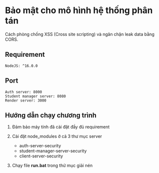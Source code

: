 # Bảo mật cho mô hình hệ thống phân tán

Cách phòng chống XSS (Cross site scripting) và ngăn chặn leak data bằng CORS.

## Requirement

    NodeJS: ^16.0.0

## Port

    Auth server: 8000
    Student manager server: 8080
    Render server: 3000

## Hướng dẫn chạy chương trình

1. Đảm bảo máy tính đã cài đặt đầy đủ requirement

2. Cài đặt node_modules ở cả 3 thư mục server
    - auth-server-security
    - student-manager-server-security
    - client-server-security

3. Chạy file **run.bat** trong thử mục giải nén
